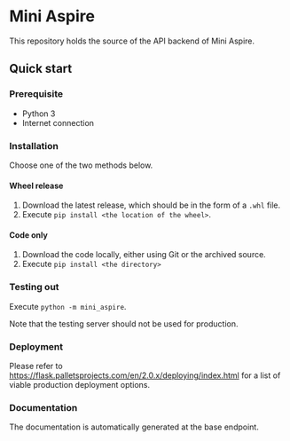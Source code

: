 # Mini Aspire

This repository holds the source of the API backend of Mini Aspire.

## Quick start

### Prerequisite

- Python 3
- Internet connection

### Installation

Choose one of the two methods below.

#### Wheel release
1. Download the latest release, which should be in the form of a `.whl` file.
2. Execute `pip install <the location of the wheel>`.

#### Code only
1. Download the code locally, either using Git or the archived source.
2. Execute `pip install <the directory>`

### Testing out
Execute `python -m mini_aspire`.

Note that the testing server should not be used for production.

### Deployment

Please refer to <https://flask.palletsprojects.com/en/2.0.x/deploying/index.html>
for a list of viable production deployment options.

### Documentation

The documentation is automatically generated at the base endpoint.